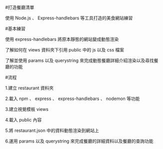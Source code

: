 #打造餐廳清單

使用 Node.js 、 Express-handlebars 等工具打造的美食網站練習

#基本練習

使用 express-handlebars 將原本靜態的網站變成動態渲染

了解如何在 views 資料夾下引用 public 中的 js 以及 css 檔案

了解並使用 params 以及 querystring 來完成動態餐廳詳細介紹渲染以及尋找餐廳的功能

#流程

1.建立 restaurant 資料夾

2.載入 npm 、 express 、 express-handlebars 、 nodemon 等功能

3.建立視覺模板 views

4.載入 public 內容

5.將 restaurant.json 中的資料動態渲染到網站上

6.運用 params 以及 querystring 來完成餐廳的詳細資料以及餐廳的查詢功能
